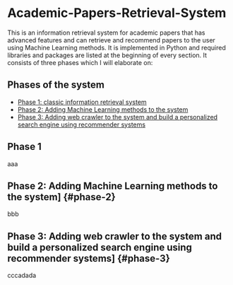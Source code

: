 # Academic-Papers-Retrieval-System
This is an information retrieval system for academic papers that has advanced features and can retrieve and recommend papers to the user using Machine Learning methods. It is implemented in Python and required libraries and packages are listed at the beginning of every section. It consists of three phases which I will elaborate on:
## Phases of the system
- [Phase 1: classic information retrieval system](#Phase-1)
- [Phase 2: Adding Machine Learning methods to the system](#phase-2)
- [Phase 3: Adding web crawler to the system and build a personalized search engine using recommender systems](#phase-3)

## Phase 1
aaa
## Phase 2: Adding Machine Learning methods to the system] {#phase-2}
bbb
## Phase 3: Adding web crawler to the system and build a personalized search engine using recommender systems] {#phase-3}
cccadada
